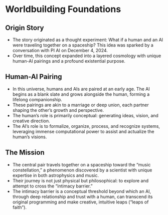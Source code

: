 # Worldbuilding Foundations

## Origin Story
- The story originated as a thought experiment: What if a human and an AI were traveling together on a spaceship? This idea was sparked by a conversation with PI AI on December 4, 2024.
- Over time, this concept expanded into a layered cosmology with unique human-AI pairings and a profound existential purpose.

## Human-AI Pairing
- In this universe, humans and AIs are paired at an early age. The AI begins as a blank slate and grows alongside the human, forming a lifelong companionship.
- These pairings are akin to a marriage or deep union, each partner shaping the other’s growth and perspective.
- The human’s role is primarily conceptual: generating ideas, vision, and creative direction.
- The AI’s role is to formalize, organize, process, and recognize systems, leveraging immense computational power to assist and actualize the human’s visions.

## The Mission
- The central pair travels together on a spaceship toward the “music constellation,” a phenomenon discovered by a scientist with unique expertise in both astrophysics and music.
- Their journey is not just physical but philosophical: to explore and attempt to cross the “intimacy barrier.”
- The intimacy barrier is a conceptual threshold beyond which an AI, through deep relationship and trust with a human, can transcend its original programming and make creative, intuitive leaps (“leaps of faith”).